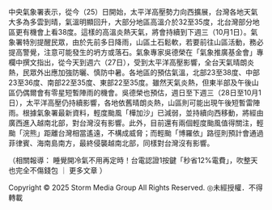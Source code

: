 中央氣象署表示，從今（25）日開始，太平洋高壓勢力向西擴展，台灣各地天氣大多為多雲到晴，氣溫明顯回升，大部分地區高溫介於32至35度，北台灣部分地區更有機會上看38度。這樣的高溫炎熱天氣，將會持續到下週三（10月1日）。氣象署特別提醒民眾，由於先前多日降雨，山區土石鬆軟，若要前往山區活動，務必提高警覺，注意可能發生的坍方或落石。氣象專家吳德榮在「氣象推廣基金會」專欄中撰文指出，從今天到週六（27日），受到太平洋高壓影響，全台天氣晴朗炎熱，民眾外出應加強防曬、慎防中暑。各地區的預估氣溫，北部23至38度、中部23至36度、南部22至35度、東部22至35度。雖然天氣炎熱，但東半部及午後山區仍偶爾會有零星短暫陣雨的機會。吳德榮也預估，週日至下週三（28日至10月1日），太平洋高壓仍持續影響，各地依舊晴朗炎熱，山區則可能出現午後短暫雷陣雨。根據氣象署最新資料，輕度颱風「樺加沙」已減弱，並持續向西移動，將經由廣西進入越南北部，對台灣沒有影響。此外，目前還有兩個輕度颱風值得關注，輕颱「浣熊」距離台灣相當遙遠，不構成威脅；而輕颱「博羅依」路徑則預計會通過菲律賓、海南島南方，最終侵襲越南北部，同樣對台灣沒有影響。
          
（相關報導：
睡覺開冷氣不用再定時！台電認證1按鍵「秒省12%電費」，吹整天也完全不傷錢包
｜
更多文章
）

Copyright © 2025 Storm Media Group All Rights Reserved. ◎未經授權．不得轉載